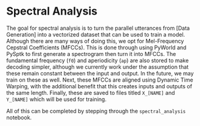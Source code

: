# Spectral Analysis

The goal for spectral analysis is to turn the parallel utterances from [Data Generation] into a vectorized dataset that can be used to train a model. Although there are many ways of doing this, we opt for Mel-Frequency Cepstral Coefficients (MFCCs). This is done through using PyWorld and PySptk to first generate a spectrogram then turn it into MFCCs. The fundamental frequency (`f0`) and aperiodicity (`ap`) are also stored to make decoding simpler, although we currently work under the assumption that these remain constant between the input and output. In the future, we may train on these as well. Next, these MFCCs are aligned using Dynamic Time Warping, with the additional benefit that this creates inputs and outputs of the same length. Finally, these are saved to files titled `X_[NAME]` and `Y_[NAME]` which will be used for training.

All of this can be completed by stepping through the `spectral_analysis` notebook.